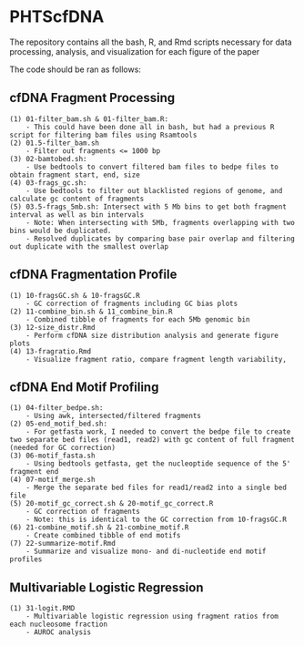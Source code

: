 # PHTScfDNA

The repository contains all the bash, R, and Rmd scripts necessary for data processing, analysis, and visualization for each figure of the paper 

The code should be ran as follows: 

## cfDNA Fragment Processing
    (1) 01-filter_bam.sh & 01-filter_bam.R:
		- This could have been done all in bash, but had a previous R script for filtering bam files using Rsamtools
    (2) 01.5-filter_bam.sh
        - Filter out fragments <= 1000 bp
    (3) 02-bamtobed.sh: 
        - Use bedtools to convert filtered bam files to bedpe files to obtain fragment start, end, size
    (4) 03-frags_gc.sh: 
        - Use bedtools to filter out blacklisted regions of genome, and calculate gc content of fragments
    (5) 03.5-frags_5mb.sh: Intersect with 5 Mb bins to get both fragment interval as well as bin intervals 
        - Note: When intersecting with 5Mb, fragments overlapping with two bins would be duplicated.
        - Resolved duplicates by comparing base pair overlap and filtering out duplicate with the smallest overlap
 ## cfDNA Fragmentation Profile
 
 	(1) 10-fragsGC.sh & 10-fragsGC.R
		- GC correction of fragments including GC bias plots
	(2) 11-combine_bin.sh & 11_combine_bin.R
		- Combined tibble of fragments for each 5Mb genomic bin 
	(3) 12-size_distr.Rmd 
		- Perform cfDNA size distribution analysis and generate figure plots 
	(4) 13-fragratio.Rmd
		- Visualize fragment ratio, compare fragment length variability, 
 
 ## cfDNA End Motif Profiling 
    (1) 04-filter_bedpe.sh: 
        - Using awk, intersected/filtered fragments 
    (2) 05-end_motif_bed.sh:
        - For getfasta work, I needed to convert the bedpe file to create two separate bed files (read1, read2) with gc content of full fragment (needed for GC correction)
    (3) 06-motif_fasta.sh
        - Using bedtools getfasta, get the nucleoptide sequence of the 5' fragment end 
    (4) 07-motif_merge.sh
        - Merge the separate bed files for read1/read2 into a single bed file
    (5) 20-motif_gc_correct.sh & 20-motif_gc_correct.R
        - GC correction of fragments 
        - Note: this is identical to the GC correction from 10-fragsGC.R
    (6) 21-combine_motif.sh & 21-combine_motif.R
		- Create combined tibble of end motifs 
	(7) 22-summarize-motif.Rmd
		- Summarize and visualize mono- and di-nucleotide end motif profiles 
	
 ## Multivariable Logistic Regression
    (1) 31-logit.RMD
		- Multivariable logistic regression using fragment ratios from each nucleosome fraction
		- AUROC analysis 
		

        
        
      
